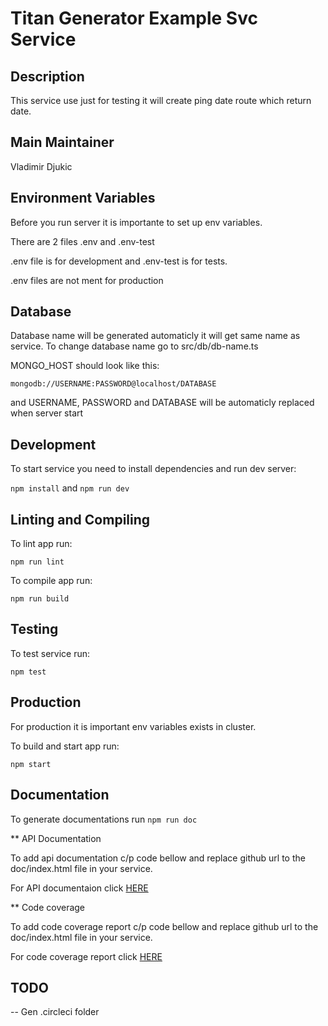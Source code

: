 # Titan Generator Example Svc Service

## Description

This service use just for testing it will create ping date route which return date.

## Main Maintainer

Vladimir Djukic

## Environment Variables

Before you run server it is importante to set up env variables.

There are 2 files .env and .env-test

.env file is for development and .env-test is for tests.

.env files are not ment for production

## Database

Database name will be generated automaticly it will get same name as service.
To change database name go to src/db/db-name.ts

MONGO_HOST should look like this:

```mongodb://USERNAME:PASSWORD@localhost/DATABASE```

and USERNAME, PASSWORD and DATABASE will be automaticly replaced when server start

## Development

To start service you need to install dependencies and run dev server:

```npm install``` and 
```npm run dev```

## Linting and Compiling

To lint app run:

```npm run lint```

To compile app run:

```npm run build```

## Testing

To test service run:

```npm test```

## Production

For production it is important env variables exists in cluster.

To build and start app run:

```npm start```

## Documentation

To generate documentations run ```npm run doc```

** API Documentation

To add api documentation c/p code bellow and replace github url to the doc/index.html file in your service.

For API documentaion click [HERE](http://htmlpreview.github.io/?https://github.com/vforv/generator-example-sv/blob/master/doc/index.html)

** Code coverage

To add code coverage report c/p code bellow and replace github url to the doc/index.html file in your service.

For code coverage report click [HERE](http://htmlpreview.github.io/?https://github.com/vforv/generator-example-sv/blob/master/coverage/index.html)

## TODO

-- Gen .circleci folder
